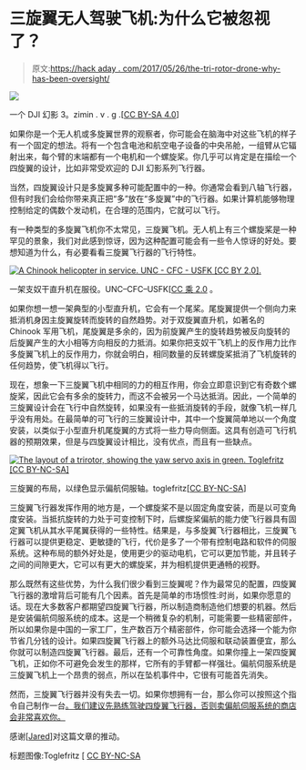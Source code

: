 # 三旋翼无人驾驶飞机:为什么它被忽视了？

> 原文:[https://hack aday . com/2017/05/26/the-tri-rotor-drone-why-has-been-oversight/](https://hackaday.com/2017/05/26/the-tri-rotor-drone-why-has-it-been-overlooked/)

[![](../Images/c4d4330ec424369297331244f502cf07.png)](https://hackaday.com/wp-content/uploads/2017/04/640px-a_quadcopter_01.jpg) 

一个 DJI 幻影 3。zimin . v . g .[[CC BY-SA 4.0](https://commons.wikimedia.org/wiki/File:A_Quadcopter_01.jpg)]

如果你是一个无人机或多旋翼世界的观察者，你可能会在脑海中对这些飞机的样子有一个固定的想法。将有一个包含电池和航空电子设备的中央吊舱，一组臂从它辐射出来，每个臂的末端都有一个电机和一个螺旋桨。你几乎可以肯定是在描绘一个四旋翼的设计，比如非常受欢迎的 DJI 幻影系列飞行器。

当然，四旋翼设计只是多旋翼多种可能配置中的一种。你通常会看到八轴飞行器，但有时我们会给你带来真正把“多”放在“多旋翼”中的飞行器。如果计算机能够物理控制给定的偶数个发动机，在合理的范围内，它就可以飞行。

有一种类型的多旋翼飞机你不太常见，三旋翼飞机。无人机上有三个螺旋桨是一种罕见的景象，我们对此感到惊讶，因为这种配置可能会有一些令人惊讶的好处。要想知道为什么，有必要看看三旋翼飞行器的飞行特性。

[![A Chinook helicopter in service. UNC - CFC - USFK [CC BY 2.0].](../Images/295720eaec4adaaabaf84f5df7a74663.png)](https://hackaday.com/wp-content/uploads/2017/04/640px-080301-f-2207d-394.jpg) 

一架支奴干直升机在服役。UNC–CFC–USFK[[CC 乘 2.0](https://commons.wikimedia.org/wiki/File:080301-F-2207D-394.jpg) 。

如果你想一想一架典型的小型直升机，它会有一个尾桨。尾旋翼提供一个侧向力来抵消机身因主旋翼旋转而旋转的自然趋势。对于双旋翼直升机，如著名的 Chinook 军用飞机，尾旋翼是多余的，因为前旋翼产生的旋转趋势被反向旋转的后旋翼产生的大小相等方向相反的力抵消。如果你把支奴干飞机上的反作用力比作多旋翼飞机上的反作用力，你就会明白，相同数量的反转螺旋桨抵消了飞机旋转的任何趋势，使飞机得以飞行。

现在，想象一下三旋翼飞机中相同的力的相互作用，你会立即意识到它有奇数个螺旋桨，因此它会有多余的旋转力，而这不会被另一个马达抵消。因此，一个简单的三旋翼设计会在飞行中自然旋转，如果没有一些抵消旋转的手段，就像飞机一样几乎没有用处。在最简单的可飞行的三旋翼设计中，其中一个旋翼简单地以一个角度安装，以类似于小型直升机尾旋翼的方式将一些力导向侧面。这具有创造可飞行机器的预期效果，但是与四旋翼设计相比，没有优点，而且有一些缺点。

[![The layout of a trirotor, showing the yaw servo axis in green. Toglefritz [CC BY-NC-SA]](../Images/bab3d30adfaf4a7777de5d5caf3cf3f5.png)](https://hackaday.com/wp-content/uploads/2017/04/tricopter-layout.png) 

三旋翼的布局，以绿色显示偏航伺服轴。toglefritz[[CC BY-NC-SA](http://www.instructables.com/id/Build-a-Tricopter-with-Rotor-Bits/)]

三旋翼飞行器发挥作用的地方是，一个螺旋桨不是以固定角度安装，而是以可变角度安装。当抵抗旋转的力处于可变控制下时，后螺旋桨偏航的能力使飞行器具有固定翼飞机从其水平尾翼获得的一些特性。结果是，与多旋翼飞行器相比，三旋翼飞行器可以提供更稳定、更敏捷的飞行，代价是多了一个带有控制电路和软件的伺服系统。这种布局的额外好处是，使用更少的驱动电机，它可以更加节能，并且转子之间的间隙更大，它可以有更大的螺旋桨，并为相机提供更通畅的视野。

那么既然有这些优势，为什么我们很少看到三旋翼呢？作为最常见的配置，四旋翼飞行器的激增背后可能有几个因素。首先是简单的市场惯性:时尚，如果你愿意的话。现在大多数客户都期望四旋翼飞行器，所以制造商制造他们想要的机器。然后是安装偏航伺服系统的成本。这是一个稍微复杂的机制，可能需要一些精密部件，所以如果你是中国的一家工厂，生产数百万个精密部件，你可能会选择一个能为你节省几分钱的设计。如果四旋翼飞行器上的额外马达比伺服和联动装置便宜，那么你就可以制造四旋翼飞行器。最后，还有一个可靠性角度。如果你撞上一架四旋翼飞机，正如你不可避免会发生的那样，它所有的手臂都一样强壮。偏航伺服系统是三旋翼飞机上一个昂贵的弱点，所以在坠机事件中，它很有可能首先消失。

然而，三旋翼飞行器并没有失去一切。如果你想拥有一台，那么你可以按照这个指令自己制作一台[。我们建议先熟练驾驶四旋翼飞行器，否则卖偏航伺服系统的商店会非常喜欢你。](http://www.instructables.com/id/Build-a-Tricopter-with-Rotor-Bits/)

感谢[[Jared](http://www.reabowrotors.com/)]对这篇文章的推动。

标题图像:Toglefritz [ [CC BY-NC-SA](http://www.instructables.com/id/Build-a-Tricopter-with-Rotor-Bits/)